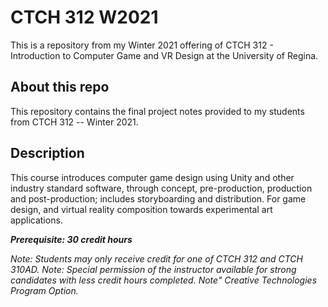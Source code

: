 # CTCH 312 W2021

This is a repository from my Winter 2021 offering of CTCH 312 - Introduction to Computer Game and VR Design at the University of Regina.

## About this repo

This repository contains the final project notes provided to my students from CTCH 312 -- Winter 2021. 

## Description

This course introduces computer game design using Unity and other industry standard software, through concept, pre-production, production and post-production; includes storyboarding and distribution. For game design, and virtual reality composition towards experimental art applications. 

***Prerequisite: 30 credit hours*** 

*Note: Students may only receive credit for one of CTCH 312 and CTCH 310AD.* *Note: Special permission of the instructor available for strong candidates with less credit hours completed.* *Note" Creative Technologies Program Option.*

